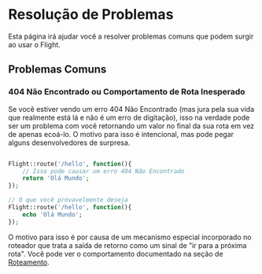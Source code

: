 # Resolução de Problemas

Esta página irá ajudar você a resolver problemas comuns que podem surgir ao usar o Flight.

## Problemas Comuns

### 404 Não Encontrado ou Comportamento de Rota Inesperado

Se você estiver vendo um erro 404 Não Encontrado (mas jura pela sua vida que realmente está lá e não é um erro de digitação), isso na verdade pode ser um problema com você retornando um valor no final da sua rota em vez de apenas ecoá-lo. O motivo para isso é intencional, mas pode pegar alguns desenvolvedores de surpresa.

```php

Flight::route('/hello', function(){
	// Isso pode causar um erro 404 Não Encontrado
	return 'Olá Mundo';
});

// O que você provavelmente deseja
Flight::route('/hello', function(){
	echo 'Olá Mundo';
});

```

O motivo para isso é por causa de um mecanismo especial incorporado no roteador que trata a saída de retorno como um sinal de "ir para a próxima rota". Você pode ver o comportamento documentado na seção de [Roteamento](/learn/routing#passing).